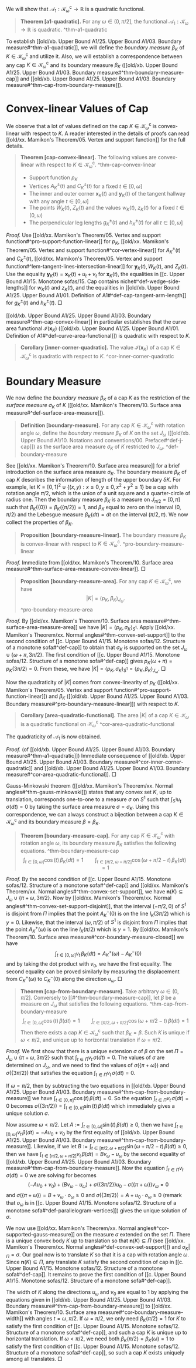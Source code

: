 We will show that $\mathcal{A}_1 : \mathcal{K}_\omega^\mathrm{c} \to \mathbb{R}$ is a quadratic functional.

> __Theorem [a1-quadratic].__ For any $\omega \in (0, \pi/2]$, the functional $\mathcal{A}_1 : \mathcal{K}_{\omega} \to \mathbb{R}$ is quadratic. ^thm-a1-quadratic

To establish [[old/xb. Upper Bound A1/25. Upper Bound A1/03. Boundary measure#^thm-a1-quadratic]], we will define the _boundary measure_ $\beta_K$ of $K \in \mathcal{K}_\omega^\mathrm{c}$ and utilize it. Also, we will establish a correspondence between any cap $K \in \mathcal{K}_\omega^\mathrm{c}$ and its boundary measure $\beta_K$ ([[old/xb. Upper Bound A1/25. Upper Bound A1/03. Boundary measure#^thm-boundary-measure-cap]] and [[old/xb. Upper Bound A1/25. Upper Bound A1/03. Boundary measure#^thm-cap-from-boundary-measure]]).

# Convex-linear Values of Cap

We observe that a lot of values defined on the cap $K \in \mathcal{K}_\omega^\mathrm{c}$ is convex-linear with respect to $K$. A reader interested in the details of proofs can read [[old/xx. Mamikon's Theorem/05. Vertex and support function]] for the full details. 

> __Theorem [cap-convex-linear].__ The following values are convex-linear with respect to $K \in \mathcal{K}_\omega^\mathrm{c}$. ^thm-cap-convex-linear
> 
> - Support function $p_K$
> - Vertices $A^{\pm}_K(t)$ and $C^{\pm}_K(t)$ for a fixed $t \in [0, \omega]$
> - The inner and outer corner $\mathbf{x}_K(t)$ and $\mathbf{y}_K(t)$ of the tangent hallway with any angle $t \in [0, \omega]$
> - The points $W_K(t)$, $Z_K(t)$ and the values $w_K(t)$, $z_K(t)$ for a fixed $t \in (0, \omega)$
> - The perpendicular leg lengths $g^{\pm}_K(t)$ and $h^{\pm}_K(t)$ for all $t \in [0, \omega]$

_Proof._ Use [[old/xx. Mamikon's Theorem/05. Vertex and support function#^pro-support-function-linear]] for $p_K$, [[old/xx. Mamikon's Theorem/05. Vertex and support function#^cor-vertex-linear]] for $A^{\pm}_K(t)$ and $C^{\pm}_K(t)$, [[old/xx. Mamikon's Theorem/05. Vertex and support function#^lem-tangent-lines-intersection-linear]] for $\mathbf{y}_K(t), W_K(t)$, and $Z_K(t)$. Use the equality $\mathbf{y}_K(t) = \mathbf{x}_K(t) + u_t + v_t$ for $\mathbf{x}_K(t)$, the equalities in [[c. Upper Bound A1/15. Monotone sofas/15. Cap contains niche#^def-wedge-side-lengths]] for $w_K(t)$ and $z_K(t)$, and the equalities in [[old/xb. Upper Bound A1/25. Upper Bound A1/01. Definition of A1#^def-cap-tangent-arm-length]] for $g^{\pm}_K(t)$ and $h^{\pm}_K(t)$. □

[[old/xb. Upper Bound A1/25. Upper Bound A1/03. Boundary measure#^thm-cap-convex-linear]] in particular establishes that the curve area functional $\mathcal{I}(\mathbf{x}_K)$ ([[old/xb. Upper Bound A1/25. Upper Bound A1/01. Definition of A1#^def-curve-area-functional]]) is quadratic with respect to $K$.

> __Corollary [inner-corner-quadratic].__ The value $\mathcal{I}(\mathbf{x}_K)$ of a cap $K \in \mathcal{K}_\omega^\mathrm{c}$ is quadratic with respect to $K$. ^cor-inner-corner-quadratic

# Boundary Measure

We now define the _boundary measure_ $\beta_K$ of a cap $K$ as the restriction of the _surface measure_ $\sigma_K$ of $K$ ([[old/xx. Mamikon's Theorem/10. Surface area measure#^def-surface-area-measure]]).

> __Definition [boundary-measure].__ For any cap $K \in \mathcal{K}_\omega^\mathrm{c}$ with rotation angle $\omega$, define the _boundary measure_ $\beta_K$ of $K$ on the set $J_\omega$ ([[old/xb. Upper Bound A1/10. Notations and conventions/00. Preface#^def-j-cap]]) as the surface area measure $\sigma_K$ of $K$ restricted to $J_\omega$.
> ^def-boundary-measure

See [[old/xx. Mamikon's Theorem/10. Surface area measure]] for a brief introduction on the surface area measure $\sigma_K$. The boundary measure $\beta_K$ of cap $K$ describes the information of length of the upper boundary $\delta K$. For example, let $K = [0, 1]^2 \cup \left\{ (x, y) : x \leq 0, y \geq 0, x^2 + y^2 \leq 1 \right\}$ be a cap with rotation angle $\pi/2$, which is the union of a unit square and a quarter-circle of radius one. Then the boundary measure $\beta_K$ is a measure on $J_{\pi/2} = [0, \pi]$ such that $\beta_K\left( \left\{ 0 \right\} \right) = \beta_K\left( \left\{ \pi/2 \right\} \right) = 1$, and $\beta_K$ equal to zero on the interval $(0, \pi/2)$ and the Lebesgue measure $\beta_K(dt) = dt$ on the interval $(\pi/2, \pi)$. We now collect the properties of $\beta_K$.

> __Proposition [boundary-measure-linear].__ The boundary measure $\beta_K$ is convex-linear with respect to $K \in \mathcal{K}_\omega^\mathrm{c}$.
> ^pro-boundary-measure-linear

_Proof._ Immediate from [[old/xx. Mamikon's Theorem/10. Surface area measure#^thm-surface-area-measure-convex-linear]]. □

> __Proposition [boundary-measure-area].__ For any cap $K \in \mathcal{K}_\omega^\mathrm{c}$, we have
$$
|K| = \left< p_K, \beta_K \right>_{J_\omega}.
$$
> ^pro-boundary-measure-area

_Proof._ By [[old/xx. Mamikon's Theorem/10. Surface area measure#^thm-surface-area-measure-area]] we have $|K| = \left< p_K, \sigma_K \right>_{S^1}$. Apply [[old/xx. Mamikon's Theorem/xx. Normal angles#^thm-convex-set-support]] to the second condition of [[c. Upper Bound A1/15. Monotone sofas/12. Structure of a monotone sofa#^def-cap]] to obtain that $\sigma_K$ is supported on the set $J_{\omega} \cup \left\{ \omega + \pi, 3\pi/2 \right\}$. The first condition of [[c. Upper Bound A1/15. Monotone sofas/12. Structure of a monotone sofa#^def-cap]] gives $p_K(\omega + \pi) = p_K(3\pi/2) = 0$. From these, we have $|K| = \left< p_K, \sigma_K \right>_{S^1} = \left< p_K, \beta_K \right>_{J_\omega}$. □

Now the quadraticity of $|K|$ comes from convex-linearity of $p_K$ ([[old/xx. Mamikon's Theorem/05. Vertex and support function#^pro-support-function-linear]]) and $\beta_K$ ([[old/xb. Upper Bound A1/25. Upper Bound A1/03. Boundary measure#^pro-boundary-measure-linear]]) with respect to $K$.

> __Corollary [area-quadratic-functional].__ The area $|K|$ of a cap $K \in \mathcal{K}_{\omega}$ is a quadratic functional on $\mathcal{K}_\omega^\mathrm{c}$ ^cor-area-quadratic-functional

The quadraticity of $\mathcal{A}_1$ is now obtained.

_Proof._ (of [[old/xb. Upper Bound A1/25. Upper Bound A1/03. Boundary measure#^thm-a1-quadratic]]) Immediate consequence of [[old/xb. Upper Bound A1/25. Upper Bound A1/03. Boundary measure#^cor-inner-corner-quadratic]] and [[old/xb. Upper Bound A1/25. Upper Bound A1/03. Boundary measure#^cor-area-quadratic-functional]]. □

Gauss-Minkowski theorem ([[old/xx. Mamikon's Theorem/xx. Normal angles#^thm-gauss-minkowski]]) states that any convex set $K$, up to translation, corresponds one-to-one to a measure $\sigma$ on $S^1$ such that $\int_{S^1}u_t\,\sigma(dt) = 0$ by taking the surface area measure $\sigma = \sigma_K$. Using this correspondence, we can always construct a bijection between a cap $K \in \mathcal{K}_\omega^\mathrm{c}$ and its boundary measure $\beta = \beta_K$.

> __Theorem [boundary-measure-cap].__ For any cap $K \in \mathcal{K}_\omega^\mathrm{c}$ with rotation angle $\omega$, its boundary measure $\beta_K$ satisfies the following equations. ^thm-boundary-measure-cap
$$
\int_{t \in [0, \omega]} \cos(t) \, \beta_K(dt) = 1 \qquad \int_{t \in [\pi/2, \omega + \pi/2]} \cos\left( \omega + \pi/2 - t \right)  \, \beta_K(dt) = 1
$$

_Proof._ By the second condition of [[c. Upper Bound A1/15. Monotone sofas/12. Structure of a monotone sofa#^def-cap]] and [[old/xx. Mamikon's Theorem/xx. Normal angles#^thm-convex-set-support]], we have $\mathbf{n}(K) \subseteq J_\omega \cup \left\{ \pi + \omega, 3\pi/2 \right\}$. Now by [[old/xx. Mamikon's Theorem/xx. Normal angles#^thm-convex-set-support-disjoint]], that the interval $(-\pi/2, 0)$ of $S^1$ is disjoint from $\Pi$ implies that the point $A_K^-(0)$ is on the line $l_K(3\pi/2)$ which is $y=0$. Likewise, that the interval $(\omega, \pi/2)$ of $S^1$ is disjoint from $\Pi$ implies that the point $A_K^+(\omega)$ is on the line $l_K(\pi/2)$ which is $y=1$. By [[old/xx. Mamikon's Theorem/10. Surface area measure#^cor-boundary-measure-closed]] we have
$$
\int_{t \in [0, \omega]} v_t \, \beta_K(dt) = A^+_K(\omega) - A^-_K(0)
$$
and by taking the dot product with $v_0$, we have the first equality. The second equality can be proved similarly by measuring the displacement from $C_K^+(\omega)$ to $C_K^-(0)$ along the direction $u_\omega$. □

> __Theorem [cap-from-boundary-measure].__ Take arbitrary $\omega \in (0, \pi/2]$. Conversely to [[#^thm-boundary-measure-cap]], let $\beta$ be a measure on $J_\omega$ that satisfies the following equations. ^thm-cap-from-boundary-measure
$$
\int_{t \in [0, \omega]} \cos(t) \, \beta(dt) = 1 \qquad \int_{t \in [\pi/2, \omega + \pi/2]} \cos\left( \omega + \pi/2 - t \right)  \, \beta(dt) = 1
$$
> Then there exists a cap $K \in \mathcal{K}_\omega^\mathrm{c}$ such that $\beta_K = \beta$. Such $K$ is unique if $\omega < \pi/2$, and unique up to horizontal translation if $\omega = \pi/2$.

_Proof._ We first show that there is a unique extension $\sigma$ of $\beta$ on the set $\Pi = J_\omega \cup \{\pi + \omega, 3\pi/2\}$ such that $\int_{t \in \Pi} v_t \, \sigma(dt) = 0$. The values of $\sigma$ are determined on $J_\omega$, and we need to find the values of $\sigma(\left\{ \pi + \omega \right\})$ and $\sigma(\left\{ 3 \pi/2 \right\})$ that satisfies the equation $\int_{t \in \Pi} v_t \, \sigma(dt) = 0$.

If $\omega = \pi/2$, then by subtracting the two equations in [[old/xb. Upper Bound A1/25. Upper Bound A1/03. Boundary measure#^thm-cap-from-boundary-measure]] we have $\int_{t \in [0, \pi]} \cos(t)\,\beta(dt) = 0$. So the equation $\int_{t \in \Pi} v_t \, \sigma(dt) = 0$ becomes $\sigma(\left\{ 3\pi/2 \right\}) = \int_{t \in [0, \pi]} \sin (t) \,\beta(dt)$ which immediately gives a unique solution $\sigma$.

Now assume $\omega < \pi/2$. Let $A := \int_{t \in [0, \omega]}\sin(t)\,\beta(dt) \geq 0$, then we have $\int_{t \in [0, \omega]} v_t \,\beta(dt) = - A u_0 + v_0$ by the first equality of [[old/xb. Upper Bound A1/25. Upper Bound A1/03. Boundary measure#^thm-cap-from-boundary-measure]]. Likewise, if we let $B := \int_{t \in [\pi/2, \omega + \pi/2]} \sin(\omega + \pi/2 - t)\,\beta(dt) \geq 0$, then we have $\int_{t \in [\pi/2, \omega + \pi/2]}v_t\,\beta(dt) = B v_\omega - u_\omega$ by the second equality of [[old/xb. Upper Bound A1/25. Upper Bound A1/03. Boundary measure#^thm-cap-from-boundary-measure]]. Now the equation $\int_{t \in \Pi} v_t \, \sigma(dt) = 0$ we are solving for becomes
$$
(-Au_0 + v_0) + (Bv_\omega - u_\omega) + \sigma\left( \left\{ 3\pi/2 \right\}  \right)  u_0 - \sigma\left( \left\{ \pi + \omega \right\}  \right)  v_\omega = 0
$$
and $\sigma(\left\{ \pi + \omega \right\}) = B + v_\omega \cdot o_\omega \geq 0$ and $\sigma(\left\{ 3 \pi/2 \right\}) = A + u_0 \cdot o_\omega \geq 0$ (remark that $o_\omega$ is in [[c. Upper Bound A1/15. Monotone sofas/12. Structure of a monotone sofa#^def-parallelogram-vertices]]) gives the unique solution of $\sigma$.

We now use [[old/xx. Mamikon's Theorem/xx. Normal angles#^cor-supported-gauss-measure]] on the measure $\sigma$ extended on the set $\Pi$. There is a unique convex body $K$ up to translation so that $\mathbf{n}(K) \subseteq \Pi$ (see [[old/xx. Mamikon's Theorem/xx. Normal angles#^def-convex-set-support]]) and $\sigma_K|_{\Pi} = \sigma$. Our goal now is to translate $K$ so that it is a cap with rotation angle $\omega$. Since $\mathbf{n}(K) \subseteq \Pi$, any translate $K$ satisfy the second condition of cap in [[c. Upper Bound A1/15. Monotone sofas/12. Structure of a monotone sofa#^def-cap]]. It remains to prove the first condition of [[c. Upper Bound A1/15. Monotone sofas/12. Structure of a monotone sofa#^def-cap]].

The width of $K$ along the directions $u_\omega$ and $v_0$ are equal to 1 by applying the equations given in [[old/xb. Upper Bound A1/25. Upper Bound A1/03. Boundary measure#^thm-cap-from-boundary-measure]] to [[old/xx. Mamikon's Theorem/10. Surface area measure#^cor-boundary-measure-width]] with angles $t = \omega, \pi/2$. If $\omega = \pi/2$, we only need $\beta_K(\pi/2) = 1$ for $K$ to satisfy the first condition of [[c. Upper Bound A1/15. Monotone sofas/12. Structure of a monotone sofa#^def-cap]], and such a cap $K$ is unique up to horizontal translation. If $\omega < \pi/2$, we need both $\beta_K(\pi/2) = \beta_K(\omega) = 1$ to satisfy the first condition of [[c. Upper Bound A1/15. Monotone sofas/12. Structure of a monotone sofa#^def-cap]], so such a cap $K$ exists uniquely among all translates. □